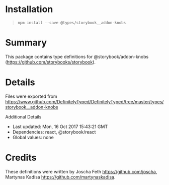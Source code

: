 # Installation
> `npm install --save @types/storybook__addon-knobs`

# Summary
This package contains type definitions for @storybook/addon-knobs (https://github.com/storybooks/storybook).

# Details
Files were exported from https://www.github.com/DefinitelyTyped/DefinitelyTyped/tree/master/types/storybook__addon-knobs

Additional Details
 * Last updated: Mon, 16 Oct 2017 15:43:21 GMT
 * Dependencies: react, @storybook/react
 * Global values: none

# Credits
These definitions were written by Joscha Feth <https://github.com/joscha>, Martynas Kadisa <https://github.com/martynaskadisa>.
